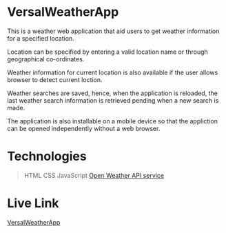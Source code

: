 # VersalWeatherApp
This is a weather web application that aid users to get weather information for a specified location.


Location can be specified by entering a valid location name or through geographical co-ordinates.


Weather information for current location is also available if the user allows browser to detect current loction.


Weather searches are saved, hence, when the application is reloaded, the last weather search information is retrieved pending when a new search is made.


The application is also installable on a mobile device so that the appliction can be opened independently without a web browser.


# Technologies
>HTML
>CSS
>JavaScript
>[Open Weather API service](https://openweathermap.org/current)


# Live Link
[VersalWeatherApp](https://versalweda.web.app/)
